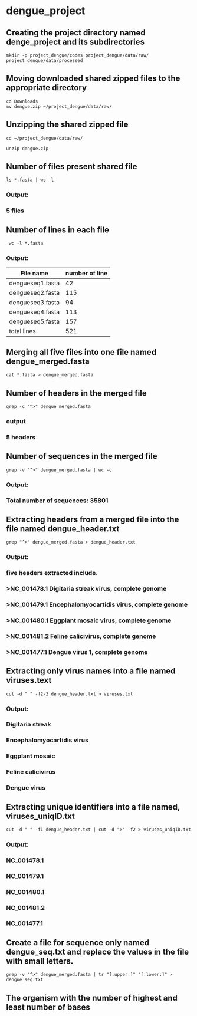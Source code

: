 # dengue_project

## Creating the project directory named denge_project and its subdirectories
 ```
mkdir -p project_dengue/codes project_dengue/data/raw/ project_dengue/data/processed
```

## Moving downloaded shared zipped files to the appropriate directory
```
cd Downloads
mv dengue.zip ~/project_dengue/data/raw/
```

## Unzipping the shared zipped file

```
cd ~/project_dengue/data/raw/
```

```
unzip dengue.zip
````

## Number of files present shared file
```
ls *.fasta | wc -l
```
### Output:
### 5 files

## Number of lines in each file

```
 wc -l *.fasta
 ```
### Output:
  |File name       |number of line|
  |----------------|--------------|
  |dengueseq1.fasta| 42           |
  |dengueseq2.fasta| 115          |
  |dengueseq3.fasta| 94           |
  |dengueseq4.fasta| 113          |
  |dengueseq5.fasta| 157          |
  |total lines     | 521          |

## Merging all five files into one file named dengue_merged.fasta
```
cat *.fasta > dengue_merged.fasta
```

## Number of headers in the merged file
```
grep -c "^>" dengue_merged.fasta
```
### output
### 5 headers

## Number of sequences in the merged file
```
grep -v "^>" dengue_merged.fasta | wc -c
```
### Output:
### Total number of sequences:  35801

## Extracting headers from a merged file into the file named dengue_header.txt
```
grep "^>" dengue_merged.fasta > dengue_header.txt
```
### Output:
### five headers extracted include.
### >NC_001478.1 Digitaria streak virus, complete genome
### >NC_001479.1 Encephalomyocartidis virus, complete genome
### >NC_001480.1 Eggplant mosaic virus, complete genome
### >NC_001481.2 Feline calicivirus, complete genome
### >NC_001477.1 Dengue virus 1, complete genome

## Extracting only virus names into a file named viruses.text
```
cut -d " " -f2-3 dengue_header.txt > viruses.txt
```
### Output:
### Digitaria streak 
### Encephalomyocartidis virus
### Eggplant mosaic 
### Feline calicivirus
### Dengue virus 

## Extracting unique identifiers into a file named, viruses_uniqID.txt
```
cut -d " " -f1 dengue_header.txt | cut -d ">" -f2 > viruses_uniqID.txt
```
### Output:
### NC_001478.1 
### NC_001479.1 
### NC_001480.1 
### NC_001481.2 
### NC_001477.1 

## Create a file for sequence only named dengue_seq.txt and replace the values in the file with small letters.
```
grep -v "^>" dengue_merged.fasta | tr "[:upper:]" "[:lower:]" > dengue_seq.txt
```

## The organism with the number of highest and least number of bases

